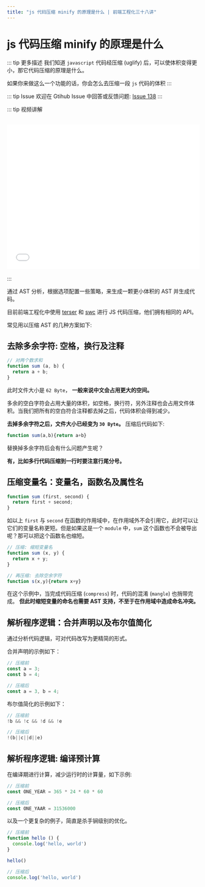 ```yaml
---
title: "js 代码压缩 minify 的原理是什么 | 前端工程化三十八讲"
---
```

  

# js 代码压缩 minify 的原理是什么

::: tip 更多描述 
 我们知道 `javascript` 代码经压缩 (uglify) 后，可以使体积变得更小，那它代码压缩的原理是什么。

如果你来做这么一个功能的话，你会怎么去压缩一段 `js` 代码的体积 
::: 

::: tip Issue 
 欢迎在 Gtihub Issue 中回答或反馈问题: [Issue 138](https://github.com/shfshanyue/Daily-Question/issues/138) 
:::



::: tip 视频讲解
<iframe src="//player.bilibili.com/player.html?bvid=BV1U3411s7Y1" scrolling="no" border="0" frameborder="no" framespacing="0" allowfullscreen="allowfullscreen" style="width: 100%;aspect-ratio: 4 / 3;margin: 1rem 0;"></iframe>
:::

通过 AST 分析，根据选项配置一些策略，来生成一颗更小体积的 AST 并生成代码。

目前前端工程化中使用 [terser](https://terser.org/docs/api-reference#compress-options) 和 [swc](https://swc.rs/docs/configuration/minification) 进行 JS 代码压缩，他们拥有相同的 API。

常见用以压缩 AST 的几种方案如下:

## 去除多余字符: 空格，换行及注释

``` javascript
// 对两个数求和
function sum (a, b) {
  return a + b;
}
```

此时文件大小是 `62 Byte`， **一般来说中文会占用更大的空间。**

多余的空白字符会占用大量的体积，如空格，换行符，另外注释也会占用文件体积。当我们把所有的空白符合注释都去掉之后，代码体积会得到减少。

**去掉多余字符之后，文件大小已经变为 `30 Byte`。** 压缩后代码如下:

``` javascript
function sum(a,b){return a+b}
```

替换掉多余字符后会有什么问题产生呢？

**有，比如多行代码压缩到一行时要注意行尾分号。** 

## 压缩变量名：变量名，函数名及属性名

``` javascript
function sum (first, second) {
  return first + second;  
}
```

如以上 `first` 与 `second` 在函数的作用域中，在作用域外不会引用它，此时可以让它们的变量名称更短。但是如果这是一个 `module` 中，`sum` 这个函数也不会被导出呢？那可以把这个函数名也缩短。

``` javascript
// 压缩: 缩短变量名
function sum (x, y) {
  return x + y;  
}

// 再压缩: 去除空余字符
function s(x,y){return x+y}
```

在这个示例中，当完成代码压缩 (`compress`) 时，代码的混淆 (`mangle`) 也捎带完成。 **但此时缩短变量的命名也需要 AST 支持，不至于在作用域中造成命名冲突。**

## 解析程序逻辑：合并声明以及布尔值简化

通过分析代码逻辑，可对代码改写为更精简的形式。

合并声明的示例如下：

``` javascript
// 压缩前
const a = 3;
const b = 4;

// 压缩后
const a = 3, b = 4;
```

布尔值简化的示例如下：

``` javascript
// 压缩前
!b && !c && !d && !e

// 压缩后
!(b||c||d||e)
```

## 解析程序逻辑: 编译预计算

在编译期进行计算，减少运行时的计算量，如下示例:

``` javascript
// 压缩前
const ONE_YEAR = 365 * 24 * 60 * 60

// 压缩后
const ONE_YAAR = 31536000
```

以及一个更复杂的例子，简直是杀手锏级别的优化。

``` javascript
// 压缩前
function hello () {
  console.log('hello, world')
}

hello()

// 压缩后
console.log('hello, world')
```
